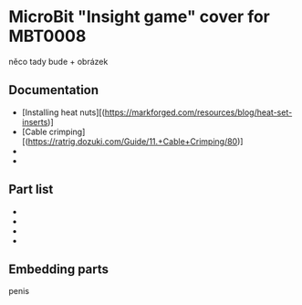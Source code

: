 # MicroBit "Insight game" cover for MBT0008

něco tady bude + obrázek

## Documentation

- [Installing heat nuts][(https://markforged.com/resources/blog/heat-set-inserts)]
- [Cable crimping][(https://ratrig.dozuki.com/Guide/11.+Cable+Crimping/80)]
-
-

## Part list

-
-
-
-

## Embedding parts

penis
 
